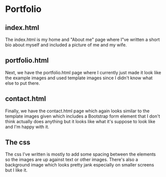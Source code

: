 # Portfolio

## index.html

The index.html is my home and "About me" page where I"ve written a short bio about myself and included a picture of me and my wife. 

## portfolio.html

Next, we have the portfolio.html page where I currently just made it look like the example images and used template images since I didn't know what else to put there. 

## contact.html

Finally, we have the contact.html page which again looks similar to the template images given which includes a Bootstrap form element that I don't think actually does anything but it looks like what it's suppose to look like and I'm happy with it.

## The css

The css I've written is mostly to add some spacing between the elements so the images are up against text or other images. There's also a background image which looks pretty jank especially on smaller screens but I like it.
